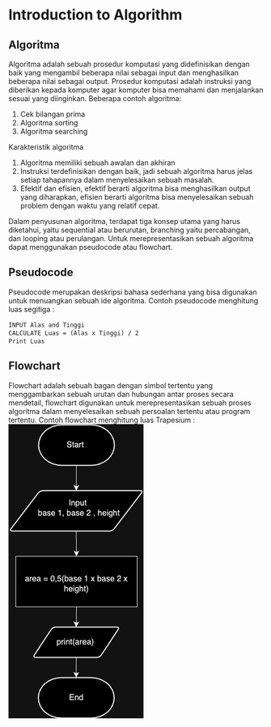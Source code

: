 # Introduction to Algorithm

## Algoritma

Algoritma adalah sebuah prosedur komputasi yang didefinisikan dengan baik yang mengambil beberapa nilai sebagai input dan menghasilkan beberapa nilai sebagai output. Prosedur komputasi adalah instruksi yang diberikan kepada komputer agar komputer bisa memahami dan menjalankan sesuai yang diinginkan. Beberapa contoh algoritma:

1. Cek bilangan prima
2. Algoritma sorting
3. Algoritma searching

Karakteristik algoritma

1. Algoritma memiliki sebuah awalan dan akhiran
2. Instruksi terdefinisikan dengan baik, jadi sebuah algoritma harus jelas setiap tahapannya dalam menyelesaikan sebuah masalah.
3. Efektif dan efisien, efektif berarti algoritma bisa menghasilkan output yang diharapkan, efisien berarti algoritma bisa menyelesaikan sebuah problem dengan waktu yang relatif cepat.

Dalam penyusunan algoritma, terdapat tiga konsep utama yang harus diketahui, yaitu sequential atau berurutan, branching yaitu percabangan, dan looping atau perulangan. Untuk merepresentasikan sebuah algoritma dapat menggunakan pseudocode atau flowchart.

## Pseudocode

Pseudocode merupakan deskripsi bahasa sederhana yang bisa digunakan untuk menuangkan sebuah ide algoritma. Contoh pseudocode menghitung luas segitiga :

```
INPUT Alas and Tinggi
CALCULATE Luas = (Alas x Tinggi) / 2
Print Luas
```

## Flowchart

Flowchart adalah sebuah bagan dengan simbol tertentu yang menggambarkan sebuah urutan dan hubungan antar proses secara mendetail, flowchart digunakan untuk merepresentasikan sebuah proses algoritma dalam menyelesaikan sebuah persoalan tertentu atau program tertentu. Contoh flowchart menghitung luas Trapesium :
![Contoh Flowchart](screenshoots/Balok.jpg)
